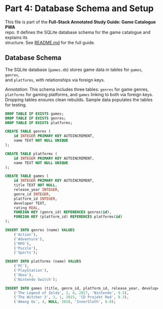 # Part 4: Database Schema and Setup

This file is part of the **Full-Stack Annotated Study Guide: Game Catalogue PWA**  
repo. It defines the SQLite database schema for the game catalogue and explains its  
structure. See [README.md](../README.md) for the full guide.

## Database Schema

The SQLite database (`games.db`) stores game data in tables for `games`, `genres`,  
and `platforms`, with relationships via foreign keys.

*Annotation*: This schema includes three tables: `genres` for game genres,  
`platforms` for gaming platforms, and `games` linking to both via foreign keys.  
Dropping tables ensures clean rebuilds. Sample data populates the tables for testing.

```sql
DROP TABLE IF EXISTS games;
DROP TABLE IF EXISTS genres;
DROP TABLE IF EXISTS platforms;

CREATE TABLE genres (
    id INTEGER PRIMARY KEY AUTOINCREMENT,
    name TEXT NOT NULL UNIQUE
);

CREATE TABLE platforms (
    id INTEGER PRIMARY KEY AUTOINCREMENT,
    name TEXT NOT NULL UNIQUE
);

CREATE TABLE games (
    id INTEGER PRIMARY KEY AUTOINCREMENT,
    title TEXT NOT NULL,
    release_year INTEGER,
    genre_id INTEGER,
    platform_id INTEGER,
    developer TEXT,
    rating REAL,
    FOREIGN KEY (genre_id) REFERENCES genres(id),
    FOREIGN KEY (platform_id) REFERENCES platforms(id)
);

INSERT INTO genres (name) VALUES
    ('Action'),
    ('Adventure'),
    ('RPG'),
    ('Puzzle'),
    ('Sports');

INSERT INTO platforms (name) VALUES
    ('PC'),
    ('PlayStation'),
    ('Xbox'),
    ('Nintendo Switch');

INSERT INTO games (title, genre_id, platform_id, release_year, developer, rating) VALUES
    ('The Legend of Zelda', 2, 4, 2017, 'Nintendo', 9.5),
    ('The Witcher 3', 3, 1, 2015, 'CD Projekt Red', 9.3),
    ('Among Us', 4, NULL, 2018, 'InnerSloth', 8.0);
